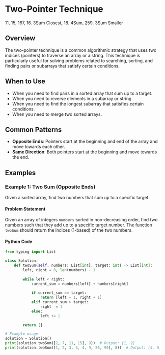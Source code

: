 # Two-Pointer Technique
11, 15, 167, 16. 3Sum Closest, 18. 4Sum, 259. 3Sum Smaller

## Overview
The two-pointer technique is a common algorithmic strategy that uses two indices (pointers) to traverse an array or a string. This technique is particularly useful for solving problems related to searching, sorting, and finding pairs or subarrays that satisfy certain conditions.

## When to Use
- When you need to find pairs in a sorted array that sum up to a target.
- When you need to reverse elements in a subarray or string.
- When you need to find the longest subarray that satisfies certain conditions.
- When you need to merge two sorted arrays.

## Common Patterns
- **Opposite Ends**: Pointers start at the beginning and end of the array and move towards each other.
- **Same Direction**: Both pointers start at the beginning and move towards the end.

## Examples

### Example 1: Two Sum (Opposite Ends)
Given a sorted array, find two numbers that sum up to a specific target.

#### Problem Statement
Given an array of integers `numbers` sorted in non-decreasing order, find two numbers such that they add up to a specific target number. The function `twoSum` should return the indices (1-based) of the two numbers.

#### Python Code
```python
from typing import List

class Solution:
    def twoSum(self, numbers: List[int], target: int) -> List[int]:
        left, right = 0, len(numbers) - 1
        
        while left < right:
            current_sum = numbers[left] + numbers[right]
            
            if current_sum == target:
                return [left + 1, right + 1]
            elif current_sum > target:
                right -= 1
            else:
                left += 1
                
        return []

# Example usage
solution = Solution()
print(solution.twoSum([2, 7, 11, 15], 9))  # Output: [1, 2]
print(solution.twoSum([1, 2, 3, 4, 4, 9, 56, 90], 8))  # Output: [4, 5]
